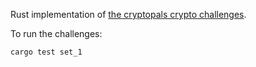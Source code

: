 Rust implementation of [the cryptopals crypto challenges](https://cryptopals.com/).

To run the challenges:
```
cargo test set_1
```
